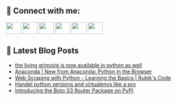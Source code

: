 ## 🔎 Connect with me:
[<img height="32" width="40" src="https://cdn.jsdelivr.net/npm/simple-icons@v5/icons/telegram.svg" />](https://t.me/bullbesh)
[<img height="32" width="40" src="https://cdn.jsdelivr.net/npm/simple-icons@v5/icons/vk.svg" />](https://vk.com/bullbesh)
[<img height="32" width="40" src="https://cdn.jsdelivr.net/npm/simple-icons@v5/icons/twitter.svg" />](https://twitter.com/bullbesh1)
[<img height="32" width="40" src="https://cdn.jsdelivr.net/npm/simple-icons@v5/icons/instagram.svg" />](https://www.instagram.com/bullbesh)
[<img height="32" width="40" src="https://cdn.jsdelivr.net/npm/simple-icons@v5/icons/reddit.svg" />](https://www.reddit.com/user/bullbesh)
[<img height="32" width="40" src="https://cdn.jsdelivr.net/npm/simple-icons@v5/icons/youtube.svg" />](https://www.youtube.com/channel/UCtfjRs6uzgq5mfm8S06WTcg)

## 📕 Latest Blog Posts
<!-- BLOG-POST-LIST:START -->
- [the living grimoire is now available in python as well](https://www.reddit.com/r/Python/comments/ugldhd/the_living_grimoire_is_now_available_in_python_as/)
- [Anaconda | New from Anaconda: Python in the Browser](https://www.reddit.com/r/Python/comments/ugl19x/anaconda_new_from_anaconda_python_in_the_browser/)
- [Web Scraping with Python - Learning the Basics | Rubik&#39;s Code](https://www.reddit.com/r/Python/comments/ugkudg/web_scraping_with_python_learning_the_basics/)
- [Handel python versions and virtualenvs like a pro](https://www.reddit.com/r/Python/comments/ugkrji/handel_python_versions_and_virtualenvs_like_a_pro/)
- [Introducing the Boto S3 Router Package on PyPI](https://www.reddit.com/r/Python/comments/ugkmv7/introducing_the_boto_s3_router_package_on_pypi/)
<!-- BLOG-POST-LIST:END -->
